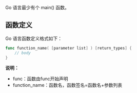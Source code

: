Go 语言最少有个 main\(\) 函数。

## 函数定义

Go 语言函数定义格式如下：

```go
func function_name( [parameter list] ) [return_types] {
    // body
}
```

**说明：**

* func：函数由func开始声明
* function\_name：函数名，函数签名=函数名+参数列表



